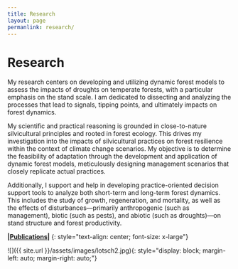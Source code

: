 ```yaml
---
title: Research
layout: page
permanlink: research/
---
```


# Research

My research centers on developing and utilizing dynamic forest models to assess the impacts of droughts on temperate forests, with a particular emphasis on the stand scale. I am dedicated to dissecting and analyzing the processes that lead to signals, tipping points, and ultimately impacts on forest dynamics.

My scientific and practical reasoning is grounded in close-to-nature silvicultural principles and rooted in forest ecology. This drives my investigation into the impacts of silvicultural practices on forest resilience within the context of climate change scenarios. My objective is to determine the feasibility of adaptation through the development and application of dynamic forest models, meticulously designing management scenarios that closely replicate actual practices.

Additionally, I support and help in developing practice-oriented decision support tools to analyze both short-term and long-term forest dynamics. This includes the study of growth, regeneration, and mortality, as well as the effects of disturbances—primarily anthropogenic (such as management), biotic (such as pests), and abiotic (such as droughts)—on stand structure and forest productivity.


**\|[Publications]({{site.url}}/research/publications-list/)\|**
{: style="text-align: center; font-size: x-large"}



![]({{ site.url }}/assets/images/lotsch2.jpg){: style="display: block;     margin-left: auto;     margin-right: auto;"}